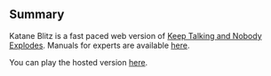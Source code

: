 ## Summary
Katane Blitz is a fast paced web version of [Keep Talking and Nobody Explodes](https://keeptalkinggame.com/). Manuals for experts are available [here](https://ktane.timwi.de/).

You can play the hosted version [here](https://challengesy.github.io/kataneBlitz/).
